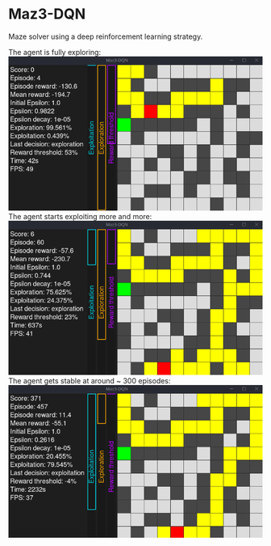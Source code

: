 # Maz3-DQN

Maze solver using a deep reinforcement learning strategy.

The agent is fully exploring:
![Maz3-DQN](records/1.gif)\
The agent starts exploiting more and more:
![Maz3-DQN](records/2.gif)\
The agent gets stable at around ~ 300 episodes:
![Maz3-DQN](records/3.gif)
